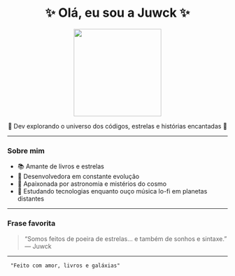 <h1 align="center">✨ Olá, eu sou a Juwck ✨</h1>
<p align="center">
  <img src="https://media1.tenor.com/m/l-5Ngobkj1UAAAAd/galaxy.gif" width="200" />
</p>

<p align="center">
  🌌 Dev explorando o universo dos códigos, estrelas e histórias encantadas 🌌  
</p>

---

### Sobre mim  
- 📚 Amante de livros e estrelas
- 💜 Desenvolvedora em constante evolução  
- 🔭 Apaixonada por astronomia e mistérios do cosmo  
- 🌙 Estudando tecnologias enquanto ouço música lo-fi em planetas distantes  

---

### Frase favorita  

> “Somos feitos de poeira de estrelas... e também de sonhos e sintaxe.” — Juwck

---

```shell
 "Feito com amor, livros e galáxias"
